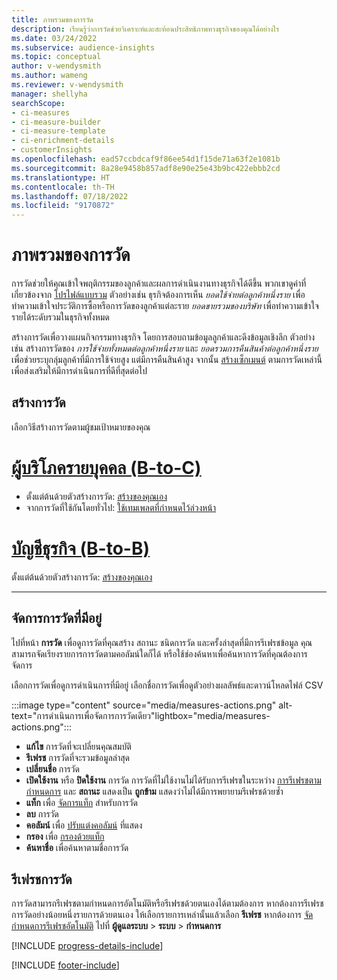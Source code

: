 ```yaml
---
title: ภาพรวมของการวัด
description: เรียนรู้ว่าการวัดช่วยวิเคราะห์และสะท้อนประสิทธิภาพทางธุรกิจของคุณได้อย่างไร
ms.date: 03/24/2022
ms.subservice: audience-insights
ms.topic: conceptual
author: v-wendysmith
ms.author: wameng
ms.reviewer: v-wendysmith
manager: shellyha
searchScope:
- ci-measures
- ci-measure-builder
- ci-measure-template
- ci-enrichment-details
- customerInsights
ms.openlocfilehash: ead57ccbdcaf9f86ee54d1f15de71a63f2e1081b
ms.sourcegitcommit: 8a28e9458b857adf8e90e25e43b9bc422ebbb2cd
ms.translationtype: HT
ms.contentlocale: th-TH
ms.lasthandoff: 07/18/2022
ms.locfileid: "9170872"
---
```

# <a name="measures-overview"></a>ภาพรวมของการวัด

การวัดช่วยให้คุณเข้าใจพฤติกรรมของลูกค้าและผลการดำเนินงานทางธุรกิจได้ดีขึ้น พวกเขาดูค่าที่เกี่ยวข้องจาก [โปรไฟล์แบบรวม](data-unification.md) ตัวอย่างเช่น ธุรกิจต้องการเห็น *ยอดใช้จ่ายต่อลูกค้าหนึ่งราย* เพื่อทำความเข้าใจประวัติการซื้อหรือการวัดของลูกค้าแต่ละราย *ยอดขายรวมของบริษัท* เพื่อทำความเข้าใจรายได้ระดับรวมในธุรกิจทั้งหมด

สร้างการวัดเพื่อวางแผนกิจกรรมทางธุรกิจ โดยการสอบถามข้อมูลลูกค้าและดึงข้อมูลเชิงลึก ตัวอย่างเช่น สร้างการวัดของ *การใช้จ่ายทั้งหมดต่อลูกค้าหนึ่งราย* และ *ยอดรวมการคืนสินค้าต่อลูกค้าหนึ่งราย* เพื่อช่วยระบุกลุ่มลูกค้าที่มีการใช้จ่ายสูง แต่มีการคืนสินค้าสูง จากนั้น [สร้างเซ็กเมนต์](segments.md) ตามการวัดเหล่านี้เพื่อส่งเสริมให้มีการดำเนินการที่ดีที่สุดต่อไป

## <a name="create-a-measure"></a>สร้างการวัด

เลือกวิธีสร้างการวัดตามผู้ชมเป้าหมายของคุณ

# <a name="individual-consumers-b-to-c"></a>[ผู้บริโภครายบุคคล (B-to-C)](#tab/b2c)

- ตั้งแต่ต้นด้วยตัวสร้างการวัด: [สร้างของคุณเอง](measure-builder.md)
- จากการวัดที่ใช้กันโดยทั่วไป: [ใช้เทมเพลตที่กำหนดไว้ล่วงหน้า](measure-templates.md)

# <a name="business-accounts-b-to-b"></a>[บัญชีธุรกิจ (B-to-B)](#tab/b2b)

ตั้งแต่ต้นด้วยตัวสร้างการวัด: [สร้างของคุณเอง](measure-builder.md)

---

## <a name="manage-existing-measures"></a>จัดการการวัดที่มีอยู่

ไปที่หน้า **การวัด** เพื่อดูการวัดที่คุณสร้าง สถานะ ชนิดการวัด และครั้งล่าสุดที่มีการรีเฟรชข้อมูล คุณสามารถจัดเรียงรายการการวัดตามคอลัมน์ใดก็ได้ หรือใช้ช่องค้นหาเพื่อค้นหาการวัดที่คุณต้องการจัดการ

เลือกการวัดเพื่อดูการดำเนินการที่มีอยู่ เลือกชื่อการวัดเพื่อดูตัวอย่างผลลัพธ์และดาวน์โหลดไฟล์ CSV

:::image type="content" source="media/measures-actions.png" alt-text="การดำเนินการเพื่อจัดการการวัดเดียว"lightbox="media/measures-actions.png":::

- **แก้ไข** การวัดที่จะเปลี่ยนคุณสมบัติ
- **รีเฟรช** การวัดที่จะรวมข้อมูลล่าสุด
- **เปลี่ยนชื่อ** การวัด
- **เปิดใช้งาน** หรือ **ปิดใช้งาน** การวัด การวัดที่ไม่ใช้งานไม่ได้รับการรีเฟรชในระหว่าง [การรีเฟรชตามกำหนดการ](system.md#schedule-tab) และ **สถานะ** แสดงเป็น **ถูกข้าม** แสดงว่าไม่ได้มีการพยายามรีเฟรชด้วยซ้ำ
- **แท็ก** เพื่อ [จัดการแท็ก](work-with-tags-columns.md#manage-tags) สำหรับการวัด
- **ลบ** การวัด
- **คอลัมน์** เพื่อ [ปรับแต่งคอลัมน์](work-with-tags-columns.md#customize-columns) ที่แสดง
- **กรอง** เพื่อ [กรองด้วยแท็ก](work-with-tags-columns.md#filter-on-tags)
- **ค้นหาชื่อ** เพื่อค้นหาตามชื่อการวัด

## <a name="refresh-measures"></a>รีเฟรชการวัด

การวัดสามารถรีเฟรชตามกำหนดการอัตโนมัติหรือรีเฟรชด้วยตนเองได้ตามต้องการ หากต้องการรีเฟรชการวัดอย่างน้อยหนึ่งรายการด้วยตนเอง ให้เลือกรายการเหล่านั้นแล้วเลือก **รีเฟรช** หากต้องการ [จัดกำหนดการรีเฟรชอัตโนมัติ](system.md#schedule-tab) ไปที่ **ผู้ดูแลระบบ** > **ระบบ** > **กำหนดการ**

[!INCLUDE [progress-details-include](includes/progress-details-pane.md)]

[!INCLUDE [footer-include](includes/footer-banner.md)]
